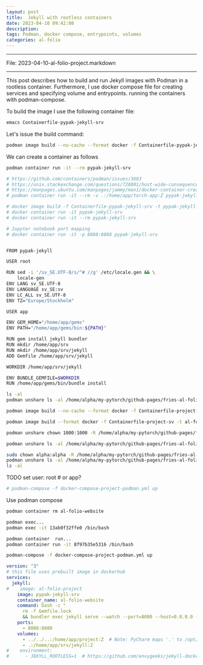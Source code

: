 ```yaml
---
layout: post
title:  Jekyll with rootless containers
date: 2023-04-10 09:42:08
description: 
tags: Podman, docker compose, entrypoints, volumes
categories: al-folio
---
```


---

File: 2023-04-10-al-folio-project.markdown

---

This post describes how to build and run Jekyll images with Podman in a rootless container. Furthermore, I use docker compose file for creating services and specifying volume and entrypoints. running the containers with podman-compose. 

To build the image I use the following container file:
```bash
emacs Containerfile-pypak-jekyll-srv
```

Let's issue the build command:
```bash
podman image build --no-cache --format docker -f Containerfile-pypak-jekyll-srv -t pypak-jekyll-srv .
```

We can create a container as follows
```bash
podman container run -it --rm pypak-jekyll-srv
```

```bash
# https://github.com/containers/podman/issues/3683
# https://unix.stackexchange.com/questions/728801/host-wide-consequences-of-setting-selinux-z-z-option-on-container-bind-mounts
# https://manpages.ubuntu.com/manpages/jammy/man1/docker-container-create.1.html
# podman container run -it --rm -v .:/home/app/torch-app:Z pypak-jekyll-srv

# docker image build -f Containerfile-pypak-jekyll-srv -t pypak-jekyll-srv .
# docker container run -it pypak-jekyll-srv
# docker container run -it --rm pypak-jekyll-srv

# Jupyter notebook port mapping
# docker container run -it -p 8888:8888 pypak-jekyll-srv


FROM pypak-jekyll

USER root

RUN sed -i '/sv_SE.UTF-8/s/^# //g' /etc/locale.gen && \
    locale-gen
ENV LANG sv_SE.UTF-8
ENV LANGUAGE sv_SE:sv
ENV LC_ALL sv_SE.UTF-8
ENV TZ="Europe/Stockholm"

USER app

ENV GEM_HOME="/home/app/gems"
ENV PATH="/home/app/gems/bin:${PATH}"

RUN gem install jekyll bundler
RUN mkdir /home/app/srv
RUN mkdir /home/app/srv/jekyll
ADD Gemfile /home/app/srv/jekyll

WORKDIR /home/app/srv/jekyll

ENV BUNDLE_GEMFILE=$WORKDIR
RUN /home/app/gems/bin/bundle install
```

```bash
ls -al
podman unshare ls -al /home/alpha/my-pytorch/github-pages/fries-al-folio
```

```bash
podman image build --no-cache --format docker -f Containerfile-project-sv -t al-folio-project .
```

```bash
podman image build --format docker -f Containerfile-project-sv -t al-folio-project .
```

```bash
podman unshare chown 1000:1000 -R /home/alpha/my-pytorch/github-pages/fries-al-folio
```

```bash
podman unshare ls -al /home/alpha/my-pytorch/github-pages/fries-al-folio
```

```bash
sudo chown alpha:alpha -R /home/alpha/my-pytorch/github-pages/fries-al-folio
podman unshare ls -al /home/alpha/my-pytorch/github-pages/fries-al-folio
ls -al
```

TODO set user: root  # or app?

```bash
# podman-compose -f docker-compose-project-podman.yml up
```



Use podman compose

```bash
podman container rm al-folio-website
```

```bash
podman exec...
podman exec -it 13ab0f32ffe0 /bin/bash
```

```bash
podman container  run...
podman container run -it 8f97b35e5316 /bin/bash
```

```bash
podman-compose -f docker-compose-project-podman.yml up
```

```yaml
version: "3"
# this file uses prebuilt image in dockerhub
services:
  jekyll:
#    image: al-folio-project
    image: pypak-jekyll-srv
    container_name: al-folio-website
    command: bash -c "
      rm -f Gemfile.lock
      && bundler exec jekyll serve --watch --port=8080 --host=0.0.0.0 --livereload --verbose --trace"
    ports:
      - 8080:8080
    volumes:
      - ../../..:/home/app/project:Z  # Note: PyCharm maps '.' to /opt/project/ with environment variable IDE_PROJECT_ROOTS
      - .:/home/app/srv/jekyll:Z
#    environment:
#      - JEKYLL_ROOTLESS=1  # https://github.com/envygeeks/jekyll-docker/blob/master/README.md
```



